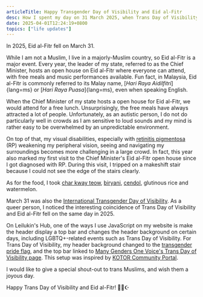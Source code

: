 ```yaml
---
articleTitle: Happy Transgender Day of Visibility and Eid al-Fitr
desc: How I spent my day on 31 March 2025, when Trans Day of Visibility and Eid al-Fitr coincidentally fell on the same day.
date: 2025-04-01T12:24:19+0800 
topics: ["life updates"]
---
```


In 2025, Eid al-Fitr fell on March 31.

While I am not a Muslim, I live in a majorly-Muslim country, so Eid al-Fitr is a major event. Every year, the leader of my state, referred to as the Chief Minister, hosts an open house on Eid al-Fitr where everyone can attend, with free meals and music performances available. Fun fact, in Malaysia, Eid al-Fitr is commonly referred to its Malay name, [<i>Hari Raya Aidilfitri</i>]{lang=ms} or [<i>Hari Raya Puasa</i>]{lang=ms}, even when speaking English.

When the Chief Minister of my state hosts a open house for Eid al-Fitr, we would attend for a free lunch. Unsurprisingly, the free meals have always attracted a lot of people. Unfortunately, as an autistic person, I do not do particularly well in crowds as I am sensitive to loud sounds and my mind is rather easy to be overwhelmed by an unpredictable environment.

On top of that, my visual disabilities, especially with [retinitis pigmentosa](/articles/living-with-retinitis-pigmentosa/) (RP) weakening my peripheral vision, seeing and navigating my surroundings becomes more challenging in a large crowd. In fact, this year also marked my first visit to the Chief Minister's Eid al-Fitr open house since I got diagnosed with RP. During this visit, I tripped on a makeshift stair because I could not see the edge of the stairs clearly.

As for the food, I took [char kway teow](https://en.wikipedia.org/wiki/Char_kway_teow), [biryani](https://en.wikipedia.org/wiki/Biryani), [cendol](https://en.wikipedia.org/wiki/Cendol), glutinous rice and watermelon.

March 31 was also the [International Transgender Day of Visibility](https://en.wikipedia.org/wiki/International_Transgender_Day_of_Visibility). As a queer person, I noticed the interesting coincidence of Trans Day of Visibility and Eid al-Fitr fell on the same day in 2025.

On Leilukin's Hub, one of the ways I use JavaScript on my website is make the header display a top bar and changes the header background on certain days, including LGBTQ+-related events such as Trans Day of Visibility. For Trans Day of Visibility, my header background changed to the [transgender pride flag](https://en.wikipedia.org/wiki/Transgender_flag), and the top bar linked to [Many Genders One Voice's Trans Day of Visibility page](https://www.manygendersonevoice.org/tdov.html#/). This setup was inspired by [KOTOR Community Portal](https://kotor.neocities.org/).

I would like to give a special shout-out to trans Muslims, and wish them a joyous day.

Happy Trans Day of Visibility and Eid al-Fitr! 🏳️‍⚧️☪️
